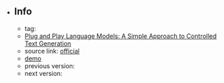- ## Info
	- tag:
	- [Plug and Play Language Models: A Simple Approach to Controlled Text Generation](https://openreview.net/forum?id=H1edEyBKDS)
	- source link: [official](https://github.com/uber-research/PPLM)
	- [demo](https://transformer.huggingface.co/model/pplm)
	- previous version:
	- next version: